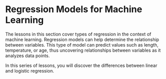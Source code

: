 # Regression Models for Machine Learning

The lessons in this section cover types of regression in the context of machine learning. Regression models can help determine the relationship between variables. This type of model can predict values such as length, temperature, or age, thus uncovering relationships between variables as it analyzes data points.

In this series of lessons, you will discover the differences between linear and logistic regression.